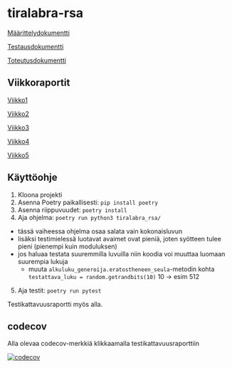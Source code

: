 # tiralabra-rsa

[Määrittelydokumentti](https://github.com/joonakauranen/tiralabra-rsa/blob/main/dokumentaatio/maarittelydokumentti.md)

[Testausdokumentti](https://github.com/joonakauranen/tiralabra-rsa/blob/main/dokumentaatio/testausdokumentti.md)

[Toteutusdokumentti](https://github.com/joonakauranen/tiralabra-rsa/blob/main/dokumentaatio/toteutusdokumentti.md)

## Viikkoraportit

[Viikko1](https://github.com/joonakauranen/tiralabra-rsa/blob/main/dokumentaatio/viikkoraportit/Viikkoraportti1.md)

[Viikko2](https://github.com/joonakauranen/tiralabra-rsa/blob/main/dokumentaatio/viikkoraportit/Viikkoraportti2.md)

[Viikko3](https://github.com/joonakauranen/tiralabra-rsa/blob/main/dokumentaatio/viikkoraportit/Viikkoraportti3.md)

[Viikko4](https://github.com/joonakauranen/tiralabra-rsa/blob/main/dokumentaatio/viikkoraportit/Viikkoraportti4.md)

[Viikko5](https://github.com/joonakauranen/tiralabra-rsa/blob/main/dokumentaatio/viikkoraportit/Viikkoraportti5.md)

## Käyttöohje

1. Kloona projekti
2. Asenna Poetry paikallisesti: ```pip install poetry```
3. Asenna riippuvuudet: ```poetry install```
4. Aja ohjelma: ```poetry run python3 tiralabra_rsa/```
  - tässä vaiheessa ohjelma osaa salata vain kokonaisluvun
  - lisäksi testimielessä luotavat avaimet ovat pieniä, joten syötteen tulee pieni (pienempi kuin moduluksen)
  - jos haluaa testata suuremmilla luvuilla niin koodia voi muuttaa luomaan suurempia lukuja
    - muuta ```alkuluku_generoija.eratostheneen_seula```-metodin kohta ```testattava_luku = random.getrandbits(10)``` 10 -> esim 512
5. Aja testit: ```poetry run pytest```

Testikattavuusraportti myös alla.

## codecov

Alla olevaa codecov-merkkiä klikkaamalla testikattavuusraporttiin

[![codecov](https://codecov.io/gh/joonakauranen/tiralabra-rsa/branch/main/graph/badge.svg?token=0Z1448E5ED)](https://codecov.io/gh/joonakauranen/tiralabra-rsa)
